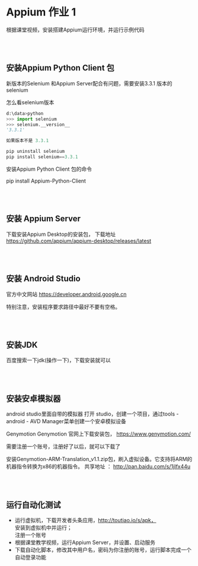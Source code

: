 
# Appium 作业 1 

根据课堂视频，安装搭建Appium运行环境，并运行示例代码

<br><br>
## 安装Appium Python Client 包
新版本的Selenium 和Appium Server配合有问题，需要安装3.3.1 版本的selenium

怎么看selenium版本
```python
d:\data>python
>>> import selenium
>>> selenium.__version__
'3.3.1'

如果版本不是 3.3.1 

pip uninstall selenium
pip install selenium==3.3.1
```

安装Appium Python Client 包的命令

pip install Appium-Python-Client


<br><br>
## 安装 Appium Server 

下载安装Appium Desktop的安装包，
下载地址 https://github.com/appium/appium-desktop/releases/latest



<br><br>
## 安装 Android Studio

官方中文网站
https://developer.android.google.cn

特别注意，安装程序要求路径中最好不要有空格。


<br><br>
## 安装JDK
百度搜索一下jdk(操作一下)，下载安装就可以


<br><br>
## 安装安卓模拟器

android studio里面自带的模拟器
打开 studio，创建一个项目，通过tools - android - AVD Manager菜单创建一个安卓模拟设备

Genymotion
Genymotion 官网上下载安装包， https://www.genymotion.com/




需要注册一个账号，注册好了以后，就可以下载了


安装Genymotion-ARM-Translation_v1.1.zip包，刷入虚拟设备。它支持将ARM的机器指令转换为x86的机器指令。 
共享地址 ： http://pan.baidu.com/s/1jIfx44u

<br><br>
## 运行自动化测试
- 运行虚拟机，下载开发者头条应用，http://toutiao.io/s/apk， <br>
安装到虚拟机中并运行；<br>
注册一个账号<br>
- 根据课堂教学视频，运行Appium Server，并设置、启动服务<br>
- 下载自动化脚本，修改其中用户名，密码为你注册的账号，运行脚本完成一个自动登录功能




 


